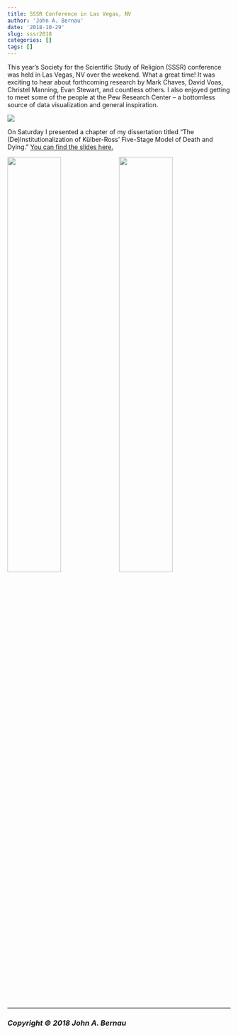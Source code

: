 ```yaml
---
title: SSSR Conference in Las Vegas, NV
author: 'John A. Bernau'
date: '2018-10-29'
slug: sssr2018
categories: []
tags: []
---
```


This year’s Society for the Scientific Study of Religion (SSSR) conference was held in Las Vegas, NV over the weekend. What a great time! It was exciting to hear about forthcoming research by Mark Chaves, David Voas, Christel Manning, Evan Stewart, and countless others. I also enjoyed getting to meet some of the people at the Pew Research Center – a bottomless source of data visualization and general inspiration. 

<img src="/blog/v1.jpg"/>

On Saturday I presented a chapter of my dissertation titled “The (De)Institutionalization of Külber-Ross’ Five-Stage Model of Death and Dying.” [You can find the slides here.](https://drive.google.com/file/d/1MrQlPapEE7233lNtXYW3ZcWOKjgQC2Ak/view?usp=sharing) 

<img src="/blog/v2.jpg" style="float: left; width: 49%; margin-right: 1%; margin-bottom: 0.5em;">
<img src="/blog/v3.jpg" style="float: right; width: 49%; margin-right: 1%; margin-bottom: 0.5em;">

<p style="clear: both;">


___

### *Copyright &copy; 2018 John A. Bernau*
